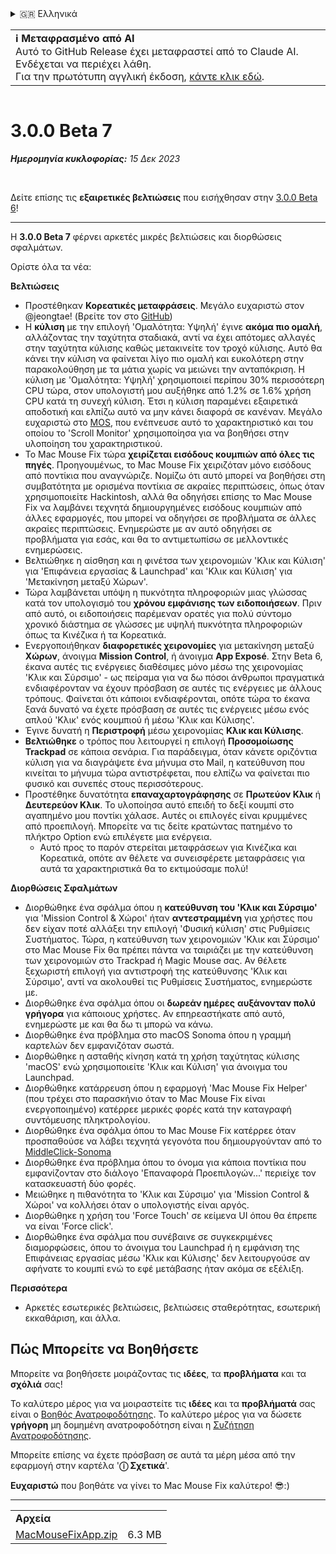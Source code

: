 <details>
<summary>🇬🇷 Ελληνικά</summary>

[🇬🇧 English (GitHub Release)](https://github.com/noah-nuebling/mac-mouse-fix/releases/tag/3.0.0-Beta-7)\
[🇦🇩 Català](https://redirect.macmousefix.com/?target=mmf-release&tag=3.0.0-Beta-7&locale=ca)\
[🇩🇪 Deutsch](https://redirect.macmousefix.com/?target=mmf-release&tag=3.0.0-Beta-7&locale=de)\
[🇪🇸 Español](https://redirect.macmousefix.com/?target=mmf-release&tag=3.0.0-Beta-7&locale=es)\
[🇫🇷 Français](https://redirect.macmousefix.com/?target=mmf-release&tag=3.0.0-Beta-7&locale=fr)\
[🇮🇩 Indonesia](https://redirect.macmousefix.com/?target=mmf-release&tag=3.0.0-Beta-7&locale=id)\
[🇮🇹 Italiano](https://redirect.macmousefix.com/?target=mmf-release&tag=3.0.0-Beta-7&locale=it)\
[🇭🇺 Magyar](https://redirect.macmousefix.com/?target=mmf-release&tag=3.0.0-Beta-7&locale=hu)\
[🇳🇱 Nederlands](https://redirect.macmousefix.com/?target=mmf-release&tag=3.0.0-Beta-7&locale=nl)\
[🇵🇱 Polski](https://redirect.macmousefix.com/?target=mmf-release&tag=3.0.0-Beta-7&locale=pl)\
[🇧🇷 Português (Brasil)](https://redirect.macmousefix.com/?target=mmf-release&tag=3.0.0-Beta-7&locale=pt-BR)\
[🇵🇹 Português (Portugal)](https://redirect.macmousefix.com/?target=mmf-release&tag=3.0.0-Beta-7&locale=pt-PT)\
[🇷🇴 Română](https://redirect.macmousefix.com/?target=mmf-release&tag=3.0.0-Beta-7&locale=ro)\
[🇸🇪 Svenska](https://redirect.macmousefix.com/?target=mmf-release&tag=3.0.0-Beta-7&locale=sv)\
[🇻🇳 Tiếng Việt](https://redirect.macmousefix.com/?target=mmf-release&tag=3.0.0-Beta-7&locale=vi)\
[🇹🇷 Türkçe](https://redirect.macmousefix.com/?target=mmf-release&tag=3.0.0-Beta-7&locale=tr)\
[🇨🇿 Čeština](https://redirect.macmousefix.com/?target=mmf-release&tag=3.0.0-Beta-7&locale=cs)\
**🇬🇷 Ελληνικά**\
[🇷🇺 Русский](https://redirect.macmousefix.com/?target=mmf-release&tag=3.0.0-Beta-7&locale=ru)\
[🇺🇦 Українська](https://redirect.macmousefix.com/?target=mmf-release&tag=3.0.0-Beta-7&locale=uk)\
[🇮🇱 עברית](https://redirect.macmousefix.com/?target=mmf-release&tag=3.0.0-Beta-7&locale=he)\
[🇸🇦 العربية](https://redirect.macmousefix.com/?target=mmf-release&tag=3.0.0-Beta-7&locale=ar)\
[🇮🇳 हिन्दी](https://redirect.macmousefix.com/?target=mmf-release&tag=3.0.0-Beta-7&locale=hi)\
[🇹🇭 ไทย](https://redirect.macmousefix.com/?target=mmf-release&tag=3.0.0-Beta-7&locale=th)\
[🇨🇳 中文 (简体)](https://redirect.macmousefix.com/?target=mmf-release&tag=3.0.0-Beta-7&locale=zh-Hans)\
[🇨🇳 中文 (繁體)](https://redirect.macmousefix.com/?target=mmf-release&tag=3.0.0-Beta-7&locale=zh-Hant)\
[🇭🇰 中文（香港)](https://redirect.macmousefix.com/?target=mmf-release&tag=3.0.0-Beta-7&locale=zh-HK)\
[🇯🇵 日本語](https://redirect.macmousefix.com/?target=mmf-release&tag=3.0.0-Beta-7&locale=ja)\
[🇰🇷 한국어](https://redirect.macmousefix.com/?target=mmf-release&tag=3.0.0-Beta-7&locale=ko)\
[Help translate Mac Mouse Fix to different languages!](https://github.com/noah-nuebling/mac-mouse-fix/discussions/731)
</details>
<table align=><td>
<b>ℹ️ Μεταφρασμένο από AI</b><br>
Αυτό το GitHub Release έχει μεταφραστεί από το Claude AI. Ενδέχεται να περιέχει λάθη.<br>
Για την πρωτότυπη αγγλική έκδοση, <a href="https://github.com/noah-nuebling/mac-mouse-fix/releases/tag/3.0.0-Beta-7">κάντε κλικ εδώ</a>.
</td></table>

<table></table>

# 3.0.0 Beta 7
***Ημερομηνία κυκλοφορίας:** 15 Δεκ 2023*

<br>

Δείτε επίσης τις **εξαιρετικές βελτιώσεις** που εισήχθησαν στην [3.0.0 Beta 6](https://redirect.macmousefix.com/?target=mmf-release&tag=3.0.0-Beta-6&locale=el)!


---

Η **3.0.0 Beta 7** φέρνει αρκετές μικρές βελτιώσεις και διορθώσεις σφαλμάτων.

Ορίστε όλα τα νέα:

**Βελτιώσεις**

- Προστέθηκαν **Κορεατικές μεταφράσεις**. Μεγάλο ευχαριστώ στον @jeongtae! (Βρείτε τον στο [GitHub](https://github.com/jeongtae))
- Η **κύλιση** με την επιλογή 'Ομαλότητα: Υψηλή' έγινε **ακόμα πιο ομαλή**, αλλάζοντας την ταχύτητα σταδιακά, αντί να έχει απότομες αλλαγές στην ταχύτητα κύλισης καθώς μετακινείτε τον τροχό κύλισης. Αυτό θα κάνει την κύλιση να φαίνεται λίγο πιο ομαλή και ευκολότερη στην παρακολούθηση με τα μάτια χωρίς να μειώνει την ανταπόκριση. Η κύλιση με 'Ομαλότητα: Υψηλή' χρησιμοποιεί περίπου 30% περισσότερη CPU τώρα, στον υπολογιστή μου αυξήθηκε από 1.2% σε 1.6% χρήση CPU κατά τη συνεχή κύλιση. Έτσι η κύλιση παραμένει εξαιρετικά αποδοτική και ελπίζω αυτό να μην κάνει διαφορά σε κανέναν. Μεγάλο ευχαριστώ στο [MOS](https://mos.caldis.me/), που ενέπνευσε αυτό το χαρακτηριστικό και του οποίου το 'Scroll Monitor' χρησιμοποίησα για να βοηθήσει στην υλοποίηση του χαρακτηριστικού.
- Το Mac Mouse Fix τώρα **χειρίζεται εισόδους κουμπιών από όλες τις πηγές**. Προηγουμένως, το Mac Mouse Fix χειριζόταν μόνο εισόδους από ποντίκια που αναγνώριζε. Νομίζω ότι αυτό μπορεί να βοηθήσει στη συμβατότητα με ορισμένα ποντίκια σε ακραίες περιπτώσεις, όπως όταν χρησιμοποιείτε Hackintosh, αλλά θα οδηγήσει επίσης το Mac Mouse Fix να λαμβάνει τεχνητά δημιουργημένες εισόδους κουμπιών από άλλες εφαρμογές, που μπορεί να οδηγήσει σε προβλήματα σε άλλες ακραίες περιπτώσεις. Ενημερώστε με αν αυτό οδηγήσει σε προβλήματα για εσάς, και θα το αντιμετωπίσω σε μελλοντικές ενημερώσεις.
- Βελτιώθηκε η αίσθηση και η φινέτσα των χειρονομιών 'Κλικ και Κύλιση' για 'Επιφάνεια εργασίας & Launchpad' και 'Κλικ και Κύλιση' για 'Μετακίνηση μεταξύ Χώρων'.
- Τώρα λαμβάνεται υπόψη η πυκνότητα πληροφοριών μιας γλώσσας κατά τον υπολογισμό του **χρόνου εμφάνισης των ειδοποιήσεων**. Πριν από αυτό, οι ειδοποιήσεις παρέμεναν ορατές για πολύ σύντομο χρονικό διάστημα σε γλώσσες με υψηλή πυκνότητα πληροφοριών όπως τα Κινέζικα ή τα Κορεατικά.
- Ενεργοποιήθηκαν **διαφορετικές χειρονομίες** για μετακίνηση μεταξύ **Χώρων**, άνοιγμα **Mission Control**, ή άνοιγμα **App Exposé**. Στην Beta 6, έκανα αυτές τις ενέργειες διαθέσιμες μόνο μέσω της χειρονομίας 'Κλικ και Σύρσιμο' - ως πείραμα για να δω πόσοι άνθρωποι πραγματικά ενδιαφέρονταν να έχουν πρόσβαση σε αυτές τις ενέργειες με άλλους τρόπους. Φαίνεται ότι κάποιοι ενδιαφέρονται, οπότε τώρα το έκανα ξανά δυνατό να έχετε πρόσβαση σε αυτές τις ενέργειες μέσω ενός απλού 'Κλικ' ενός κουμπιού ή μέσω 'Κλικ και Κύλισης'.
- Έγινε δυνατή η **Περιστροφή** μέσω χειρονομίας **Κλικ και Κύλισης**.
- **Βελτιώθηκε** ο τρόπος που λειτουργεί η επιλογή **Προσομοίωσης Trackpad** σε κάποια σενάρια. Για παράδειγμα, όταν κάνετε οριζόντια κύλιση για να διαγράψετε ένα μήνυμα στο Mail, η κατεύθυνση που κινείται το μήνυμα τώρα αντιστρέφεται, που ελπίζω να φαίνεται πιο φυσικό και συνεπές στους περισσότερους.
- Προστέθηκε δυνατότητα **επαναχαρτογράφησης** σε **Πρωτεύον Κλικ** ή **Δευτερεύον Κλικ**. Το υλοποίησα αυτό επειδή το δεξί κουμπί στο αγαπημένο μου ποντίκι χάλασε. Αυτές οι επιλογές είναι κρυμμένες από προεπιλογή. Μπορείτε να τις δείτε κρατώντας πατημένο το πλήκτρο Option ενώ επιλέγετε μια ενέργεια.
  - Αυτό προς το παρόν στερείται μεταφράσεων για Κινέζικα και Κορεατικά, οπότε αν θέλετε να συνεισφέρετε μεταφράσεις για αυτά τα χαρακτηριστικά θα το εκτιμούσαμε πολύ!

**Διορθώσεις Σφαλμάτων**

- Διορθώθηκε ένα σφάλμα όπου η **κατεύθυνση του 'Κλικ και Σύρσιμο'** για 'Mission Control & Χώροι' ήταν **αντεστραμμένη** για χρήστες που δεν είχαν ποτέ αλλάξει την επιλογή 'Φυσική κύλιση' στις Ρυθμίσεις Συστήματος. Τώρα, η κατεύθυνση των χειρονομιών 'Κλικ και Σύρσιμο' στο Mac Mouse Fix θα πρέπει πάντα να ταιριάζει με την κατεύθυνση των χειρονομιών στο Trackpad ή Magic Mouse σας. Αν θέλετε ξεχωριστή επιλογή για αντιστροφή της κατεύθυνσης 'Κλικ και Σύρσιμο', αντί να ακολουθεί τις Ρυθμίσεις Συστήματος, ενημερώστε με.
- Διορθώθηκε ένα σφάλμα όπου οι **δωρεάν ημέρες** **αυξάνονταν πολύ γρήγορα** για κάποιους χρήστες. Αν επηρεαστήκατε από αυτό, ενημερώστε με και θα δω τι μπορώ να κάνω.
- Διορθώθηκε ένα πρόβλημα στο macOS Sonoma όπου η γραμμή καρτελών δεν εμφανιζόταν σωστά.
- Διορθώθηκε η ασταθής κίνηση κατά τη χρήση ταχύτητας κύλισης 'macOS' ενώ χρησιμοποιείτε 'Κλικ και Κύλιση' για άνοιγμα του Launchpad.
- Διορθώθηκε κατάρρευση όπου η εφαρμογή 'Mac Mouse Fix Helper' (που τρέχει στο παρασκήνιο όταν το Mac Mouse Fix είναι ενεργοποιημένο) κατέρρεε μερικές φορές κατά την καταγραφή συντόμευσης πληκτρολογίου.
- Διορθώθηκε ένα σφάλμα όπου το Mac Mouse Fix κατέρρεε όταν προσπαθούσε να λάβει τεχνητά γεγονότα που δημιουργούνταν από το [MiddleClick-Sonoma](https://github.com/artginzburg/MiddleClick-Sonoma)
- Διορθώθηκε ένα πρόβλημα όπου το όνομα για κάποια ποντίκια που εμφανίζονταν στο διάλογο 'Επαναφορά Προεπιλογών...' περιείχε τον κατασκευαστή δύο φορές.
- Μειώθηκε η πιθανότητα το 'Κλικ και Σύρσιμο' για 'Mission Control & Χώροι' να κολλήσει όταν ο υπολογιστής είναι αργός.
- Διορθώθηκε η χρήση του 'Force Touch' σε κείμενα UI όπου θα έπρεπε να είναι 'Force click'.
- Διορθώθηκε ένα σφάλμα που συνέβαινε σε συγκεκριμένες διαμορφώσεις, όπου το άνοιγμα του Launchpad ή η εμφάνιση της Επιφάνειας εργασίας μέσω 'Κλικ και Κύλισης' δεν λειτουργούσε αν αφήνατε το κουμπί ενώ το εφέ μετάβασης ήταν ακόμα σε εξέλιξη.


**Περισσότερα**

- Αρκετές εσωτερικές βελτιώσεις, βελτιώσεις σταθερότητας, εσωτερική εκκαθάριση, και άλλα.

## Πώς Μπορείτε να Βοηθήσετε

Μπορείτε να βοηθήσετε μοιράζοντας τις **ιδέες**, τα **προβλήματα** και τα **σχόλιά** σας!

Το καλύτερο μέρος για να μοιραστείτε τις **ιδέες** και τα **προβλήματά** σας είναι ο [Βοηθός Ανατροφοδότησης](https://noah-nuebling.github.io/mac-mouse-fix-feedback-assistant/?type=bug-report).
Το καλύτερο μέρος για να δώσετε **γρήγορη** μη δομημένη ανατροφοδότηση είναι η [Συζήτηση Ανατροφοδότησης](https://github.com/noah-nuebling/mac-mouse-fix/discussions/366).

Μπορείτε επίσης να έχετε πρόσβαση σε αυτά τα μέρη μέσα από την εφαρμογή στην καρτέλα '**ⓘ Σχετικά**'.

**Ευχαριστώ** που βοηθάτε να γίνει το Mac Mouse Fix καλύτερο! 😎:)

---

<table align="start">
<tr>
    <td colspan=2>
        <b>Αρχεία</b>
    </td>
</tr>
<tr>
    <td><a href="https://github.com/noah-nuebling/mac-mouse-fix/releases/download/3.0.0-Beta-7/MacMouseFixApp.zip">MacMouseFixApp.zip</a></td>
    <td>6.3 MB</td>
</tr>
</table>